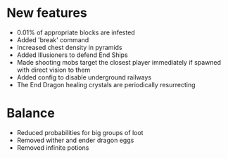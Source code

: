 # New features
* 0.01% of appropriate blocks are infested
* Added 'break' command 
* Increased chest density in pyramids
* Added Illusioners to defend End Ships
* Made shooting mobs target the closest player immediately if spawned with direct vision to them
* Added config to disable underground railways
* The End Dragon healing crystals are periodically resurrecting
# Balance
* Reduced probabilities for big groups of loot
* Removed wither and ender dragon eggs
* Removed infinite potions
